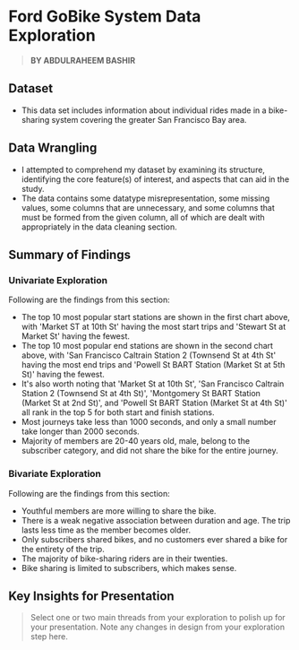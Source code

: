 # Ford GoBike System Data Exploration
> **BY ABDULRAHEEM BASHIR**


## Dataset

- This data set includes information about individual rides made in a bike-sharing system covering the greater San Francisco Bay area.

## Data Wrangling

- I attempted to comprehend my dataset by examining its structure, identifying the core feature(s) of interest, and aspects that can aid in the study.
- The data contains some datatype misrepresentation, some missing values, some columns that are unnecessary, and some columns that must be formed from the given column, all of which are dealt with appropriately in the data cleaning section.


## Summary of Findings

### Univariate Exploration
Following are the findings from this section:
- The top 10 most popular start stations are shown in the first chart above, with 'Market ST at 10th St' having the most start trips and 'Stewart St at Market St' having the fewest.
- The top 10 most popular end stations are shown in the second chart above, with 'San Francisco Caltrain Station 2 (Townsend St at 4th St' having the most end trips and 'Powell St BART Station (Market St at 5th St)' having the fewest.
- It's also worth noting that 'Market St at 10th St', 'San Francisco Caltrain Station 2 (Townsend St at 4th St)', 'Montgomery St BART Station (Market St at 2nd St)', and 'Powell St BART Station (Market St at 4th St)' all rank in the top 5 for both start and finish stations.
- Most journeys take less than 1000 seconds, and only a small number take longer than 2000 seconds.
- Majority of members are 20-40 years old, male, belong to the subscriber category, and did not share the bike for the entire journey.

### Bivariate Exploration
Following are the findings from this section:
- Youthful members are more willing to share the bike.
- There is a weak negative association between duration and age. The trip lasts less time as the member becomes older.
- Only subscribers shared bikes, and no customers ever shared a bike for the entirety of the trip.
- The majority of bike-sharing riders are in their twenties.
- Bike sharing is limited to subscribers, which makes sense.


## Key Insights for Presentation

> Select one or two main threads from your exploration to polish up for your presentation. Note any changes in design from your exploration step here.